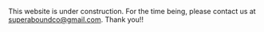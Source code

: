 This website is under construction. For the time being, please contact us at <superaboundco@gmail.com>. Thank you!!